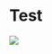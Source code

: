 # Test

<a href="https://portal.azure.com/#create/Microsoft.Template/uri/https%3A%2F%2Fraw.githubusercontent.com%2FPeter-msft%2FTest%2Fmaster%2Fdeploy.json" target="_blank"><img src="http://azuredeploy.net/deploybutton.png"/></a>
